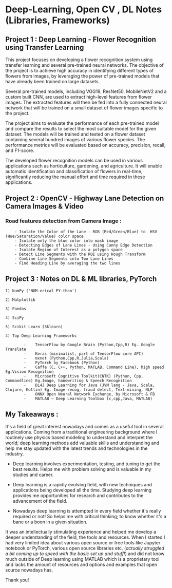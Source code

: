 # Deep-Learning, Open CV , DL Notes (Libraries, Frameworks)


## Project 1 : Deep Learning - Flower Recognition using Transfer Learning 

This project focuses on developing a flower recognition system using transfer learning and several pre-trained neural networks. The objective of the project is to achieve high accuracy in identifying different types of flowers from images, by leveraging the power of pre-trained models that have already been trained on large datasets.

Several pre-trained models, including VGG19, ResNet50, MobileNetV2 and a custom built CNN, are used to extract high-level features from flower images. The extracted features will then be fed into a fully connected neural network that will be trained on a small dataset of flower images specific to the project.

The project aims to evaluate the performance of each pre-trained model and compare the results to select the most suitable model for the given dataset. The models will be trained and tested on a flower dataset containing several hundred images of various flower species. The performance metrics will be evaluated based on accuracy, precision, recall, and F1-score.

The developed flower recognition models can be used in various applications such as horticulture, gardening, and agriculture. It will enable automatic identification and classification of flowers in real-time, significantly reducing the manual effort and time required in these applications.



## Project 2 : OpenCV - Highway Lane Detection on Camera Images & Video 
###    Road features detection from Camera Image :
    
        - Isolate the Color of the Lane - RGB (Red/Green/Blue) to  HSV (Hue/Saturation/Value) color space
        - Isolate only the blue color into mask image
        - Detecting Edges of Lane Lines - Using Canny Edge Detection
        - Isolate Region of Interest as a polygon space
        - Detect Line Segments with the ROI using Hough Transform 
        - Combine Line Segments into Two Lane Lines
        - Find Heading Line by averaging the two lines




## Project 3 : Notes on DL & ML libraries, PyTorch
    1) NumPy ('NUM-erical PY-thon')
    
    2) Matplotlib
    
    3) Pandas

    4) SciPy

    5) Scikit Learn (Sklearn)
    
    4) Top Deep Learning Frameworks   

            -    TensorFlow by Google Brain (Python,Cpp,R) Eg. Google Translate
         	-    Keras (minimalist, part of TensorFlow core API)
         	-    mxnet (Python,Cpp,R,Julia,Scala)
         	-    PyTorch by Facebook (Python)
         	-    Caffe (C, C++, Python, MATLAB, Command Line), high speed Eg.Vision Recognition
         	-    Microsoft Cognitive Toolkit(CNTK) (Python, Cpp, Commandline) Eg.Image, handwriting & Speech Recognition
         	-    DL4J Deep Learning for Java (JVM lang - Java, Scala, Clojure, Kotlin) Eg. Image recog, fraud detect, Text-mining, NLP
         	-    ONNX Open Neural Network Exchange, by Microsoft & FB
         	-    MATLAB – Deep Learning Toolbox (c,cpp,Java, MATLAB)
         	

          
 

## My Takeaways :

It's a field of great interest nowadays and comes as a useful tool in several applications. Coming from a traditional engineering background where I routinely use physics based modeling to understand and interpret the world; deep learning methods add valuable skills and understanding and help me stay updated with the latest trends and technologies in the industry.


- Deep learning involves experimentation, testing, and tuning to get the best results. Helps me with problem solving and is valuable in my studies and career.


- Deep learning is a rapidly evolving field, with new techniques and applications being developed all the time. Studying deep learning provides me  opportunities for research and contributes to the advancement of the field.


- Nowadays deep learning is attempted in every field whether it's really required or not! So helps me with critical thinking; to know whether it's a bane or a boon in a given situation.   


It was an intellectually stimulating experience and helped me develop a deeper understanding of the field, the tools and resources. When I started I had very limited idea about various open source or free tools like Jupyter notebook or PyTorch, various open source libraries etc. (*actually struggled a bit coming up to speed with the basic set up and stuff!*) and did not know much outside of Deep learning using MATLAB which is a proprietary tool and lacks the amount of resources and options and examples that open source nowadays has.


 Thank you!
